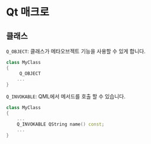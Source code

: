 # Qt 매크로

## 클래스

`Q_OBJECT`: 클래스가 메타오브젝트 기능을 사용할 수 있게 합니다.

```c++
class MyClass
{
     Q_OBJECT
	...
}
```

`Q_INVOKABLE`: QML에서 메서드를 호출 할 수 있습니다.

```c++
class MyClass
{
    ...
    Q_INVOKABLE QString name() const;
    ...
}
```

